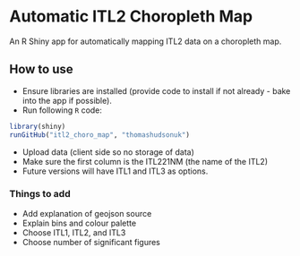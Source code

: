 # Automatic ITL2 Choropleth Map
An R Shiny app for automatically mapping ITL2 data on a choropleth map.

## How to use

- Ensure libraries are installed (provide code to install if not already - bake into the app if possible).
- Run following `R` code:
``` R
library(shiny)
runGitHub("itl2_choro_map", "thomashudsonuk") 
```
- Upload data (client side so no storage of data)
- Make sure the first column is the ITL221NM (the name of the ITL2)
- Future versions will have ITL1 and ITL3 as options.

### Things to add

- Add explanation of geojson source
- Explain bins and colour palette
- Choose ITL1, ITL2, and ITL3
- Choose number of significant figures

